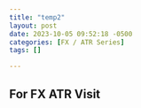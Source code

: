 ```yaml
---
title: "temp2"
layout: post
date: 2023-10-05 09:52:18 -0500
categories: [FX / ATR Series]
tags: []

---
```




## For FX ATR Visit 



```